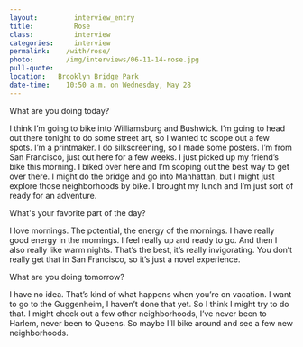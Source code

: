 ```yaml
---
layout:         interview_entry
title:          Rose
class:          interview
categories:     interview
permalink:    /with/rose/
photo:        /img/interviews/06-11-14-rose.jpg
pull-quote:
location:   Brooklyn Bridge Park
date-time:    10:50 a.m. on Wednesday, May 28
---
```


<p class="question">What are you doing today?</p>
<p>I think I’m going to bike into Williamsburg and Bushwick. I’m going to head out there tonight to do some street art, so I wanted to scope out a few spots. I’m a printmaker. I do silkscreening, so I made some posters. I’m from San Francisco, just out here for a few weeks. I just picked up my friend’s bike this morning. I biked over here and I’m scoping out the best way to get over there. I might do the bridge and go into Manhattan, but I might just explore those neighborhoods by bike. I brought my lunch and I’m just sort of ready for an adventure. </p>

<p class="question">What's your favorite part of the day?</p>
<p>I love mornings. The potential, the energy of the mornings. I have really good energy in the mornings. I feel really up and ready to go. And then I also really like warm nights. That’s the best, it’s really invigorating. You don’t really get that in San Francisco, so it’s just a novel experience.</p>

<p class="question">What are you doing tomorrow?</p>
<p>I have no idea. That’s kind of what happens when you’re on vacation. I want to go to the Guggenheim, I haven’t done that yet. So I think I might try to do that. I might check out a few other neighborhoods, I’ve never been to Harlem, never been to Queens. So maybe I’ll bike around and see a few new neighborhoods. </p>